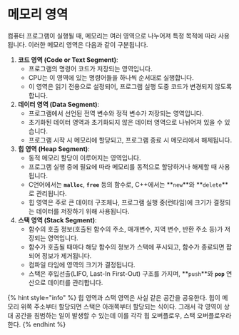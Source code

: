 # 메모리 영역

컴퓨터 프로그램이 실행될 때, 메모리는 여러 영역으로 나누어져 특정 목적에 따라 사용됩니다. 이러한 메모리 영역은 다음과 같이 구분됩니다.

1. **코드 영역 (Code or Text Segment)**:
   * 프로그램의 명령어 코드가 저장되는 영역입니다.
   * CPU는 이 영역에 있는 명령어들을 하나씩 순서대로 실행합니다.
   * 이 영역은 읽기 전용으로 설정되어, 프로그램 실행 도중 코드가 변경되지 않도록 합니다.
2. **데이터 영역 (Data Segment)**:
   * 프로그램에서 선언된 전역 변수와 정적 변수가 저장되는 영역입니다.
   * 초기화된 데이터 영역과 초기화되지 않은 데이터 영역으로 나뉘어져 있을 수 있습니다.
   * 프로그램 시작 시 메모리에 할당되고, 프로그램 종료 시 메모리에서 해제됩니다.
3. **힙 영역 (Heap Segment)**:
   * 동적 메모리 할당이 이루어지는 영역입니다.
   * 프로그램 실행 중에 필요에 따라 메모리를 동적으로 할당하거나 해제할 때 사용됩니다.
   * C언어에서는 **`malloc`**, **`free`** 등의 함수로, C++에서는 \*\*`new`\*\*와 \*\*`delete`\*\*로 관리됩니다.
   * 힙 영역은 주로 큰 데이터 구조체나, 프로그램 실행 중(런타임)에 크기가 결정되는 데이터를 저장하기 위해 사용됩니다.
4. **스택 영역 (Stack Segment)**:
   * 함수의 호출 정보(호출된 함수의 주소, 매개변수, 지역 변수, 반환 주소 등)가 저장되는 영역입니다.
   * 함수가 호출될 때마다 해당 함수의 정보가 스택에 푸시되고, 함수가 종료되면 팝되어 정보가 제거됩니다.
   * 컴파일 타임에 영역의 크기가 결정됩니다.
   * 스택은 후입선출(LIFO, Last-In First-Out) 구조를 가지며, \*\*`push`\*\*와 **`pop`** 연산으로 데이터를 관리합니다.

{% hint style="info" %}
힙 영역과 스택 영역은 사실 같은 공간을 공유한다. 힙이 메모리 위쪽 주소부터 할당되면 스택은 아래쪽부터 할당되는 식이다. 그래서 각 영역이 상대 공간을 침범하는 일이 발생할 수 있는데 이를 각각 힙 오버플로우, 스택 오버플로우라 한다.
{% endhint %}

